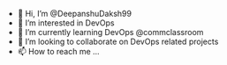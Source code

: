 - 👋 Hi, I’m @DeepanshuDaksh99
- 👀 I’m interested in DevOps
- 🌱 I’m currently learning DevOps @commclassroom
- 💞️ I’m looking to collaborate on DevOps related projects
- 📫 How to reach me ...


<!---
DeepanshuDaksh99/DeepanshuDaksh99 is a ✨ special ✨ repository because its `README.md` (this file) appears on your GitHub profile.
You can click the Preview link to take a look at your changes.
--->
